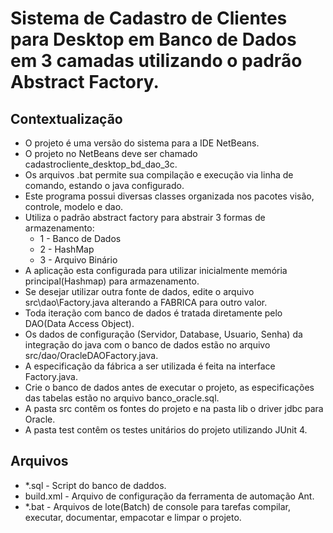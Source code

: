 # Sistema de Cadastro de Clientes para Desktop em Banco de Dados em 3 camadas utilizando o padrão Abstract Factory.

## Contextualização

 - O projeto é uma versão do sistema para a IDE NetBeans.<br> 
 - O projeto no NetBeans deve ser chamado cadastrocliente_desktop_bd_dao_3c.<br>
 - Os arquivos .bat permite sua compilação e execução via linha de comando, estando o java configurado.<br>
 - Este programa possui diversas classes organizada nos pacotes visão, controle, modelo e dao.<br>
 - Utiliza o padrão abstract factory para abstrair 3 formas de armazenamento:
	- 1 - Banco de Dados
	- 2 - HashMap
	- 3 - Arquivo Binário
 - A aplicação esta configurada para utilizar inicialmente memória principal(Hashmap) para armazenamento.
 - Se desejar utilizar outra fonte de dados, edite o arquivo src\dao\Factory.java alterando a FABRICA para outro valor.
 - Toda iteração com banco de dados é tratada diretamente pelo DAO(Data Access Object).<br>
 - Os dados de configuração (Servidor, Database, Usuario, Senha) da integração do java com o banco de dados estão no arquivo src/dao/OracleDAOFactory.java.<br>
 - A especificação da fábrica a ser utilizada é feita na interface Factory.java.
 - Crie o banco de dados antes de executar o projeto, as especificações das tabelas estão no arquivo banco_oracle.sql.<br>
 - A pasta src contêm os fontes do projeto e na pasta lib o driver jdbc para Oracle.<br>
 - A pasta test contêm os testes unitários do projeto utilizando JUnit 4.<br>

## Arquivos

- *.sql - Script do banco de daddos.
- build.xml - Arquivo de configuração da ferramenta de automação Ant.
- *.bat - Arquivos de lote(Batch) de console para tarefas compilar, executar, documentar, empacotar e limpar o projeto.